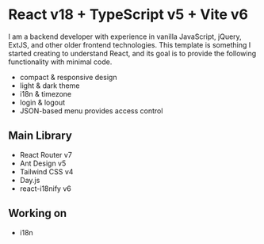 # React v18 + TypeScript v5 + Vite v6

I am a backend developer with experience in vanilla JavaScript, jQuery, ExtJS, and other older frontend technologies.
This template is something I started creating to understand React, and its goal is to provide the following functionality with minimal code.
- compact & responsive design
- light & dark theme
- i18n & timezone
- login & logout
- JSON-based menu provides access control

## Main Library
- React Router v7
- Ant Design v5
- Tailwind CSS v4
- Day.js
- react-i18nify v6

## Working on
- i18n